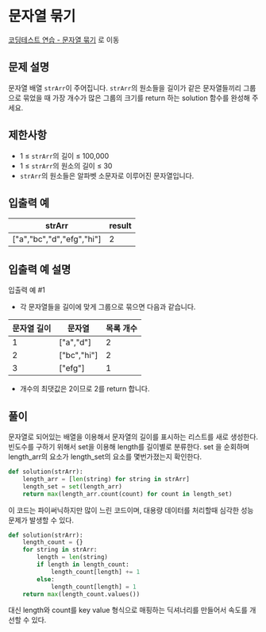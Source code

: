 # 문자열 묶기

[코딩테스트 연습 - 문자열 묶기][1] 로 이동

## 문제 설명

문자열 배열 `strArr`이 주어집니다. `strArr`의 원소들을 길이가 같은 문자열들끼리 그룹으로 묶었을 때 가장 개수가 많은 그룹의 크기를 return 하는 solution 함수를 완성해 주세요.

## 제한사항

- 1 ≤ `strArr`의 길이 ≤ 100,000
- 1 ≤ `strArr`의 원소의 길이 ≤ 30
- `strArr`의 원소들은 알파벳 소문자로 이루어진 문자열입니다.

## 입출력 예

| strArr                    | result |
| ------------------------- | ------ |
| ["a","bc","d","efg","hi"] | 2      |

## 입출력 예 설명

입출력 예 #1

- 각 문자열들을 길이에 맞게 그룹으로 묶으면 다음과 같습니다.

| 문자열 길이 | 문자열      | 목록 개수 |
| ----------- | ----------- | --------- |
| 1           | ["a","d"]   | 2         |
| 2           | ["bc","hi"] | 2         |
| 3           | ["efg"]     | 1         |

- 개수의 최댓값은 2이므로 2를 return 합니다.

## 풀이

문자열로 되어있는 배열을 이용해서 문자열의 길이를 표시하는 리스트를 새로 생성한다.
빈도수를 구하기 위해서 set을 이용해 length를 길이별로 분류한다.
set 을 순회하며 length_arr의 요소가 length_set의 요소를 몇번가졌는지 확인한다.

```python
def solution(strArr):
    length_arr = [len(string) for string in strArr]
    length_set = set(length_arr)
    return max(length_arr.count(count) for count in length_set)
```

이 코드는 파이써닉하지만 많이 느린 코드이며, 대용량 데이터를 처리할때 심각한 성능 문제가 발생할 수 있다.

```python
def solution(strArr):
    length_count = {}
    for string in strArr:
        length = len(string)
        if length in length_count:
            length_count[length] += 1
        else:
            length_count[length] = 1
    return max(length_count.values())
```

대신 length와 count를 key value 형식으로 매핑하는 딕셔너리를 만들어서 속도를 개선할 수 있다.

[1]: https://school.programmers.co.kr/learn/courses/30/lessons/181855
